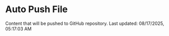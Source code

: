# Auto Push File

Content that will be pushed to GitHub repository.
Last updated: 08/17/2025, 05:17:03 AM
